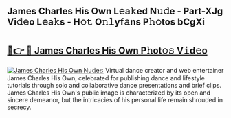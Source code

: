 ## James Charles His Own L𝚎a𝚔ed N𝚞𝚍e - Part-XJg Vi𝚍𝚎o L𝚎a𝚔s - H𝚘𝚝 O𝚗𝚕yf𝚊ns P𝚑𝚘tos bCgXi

# <h2><a href="http://kfdqen7.oniu.top/?m=James+Charles+His+Own">🔗👉 🔴 James Charles His Own P𝚑ot𝚘𝚜 V𝚒d𝚎o</a></h2>

[![James Charles His Own Nu𝚍e𝚜](https://i.imgur.com/0qMVB7G.gif)](http://kfdqen7.oniu.top/?m=James+Charles+His+Own)
Virtual dance creator and web entertainer James Charles His Own, celebrated for publishing dance and lifestyle tutorials through solo and collaborative dance presentations and brief clips. James Charles His Own's public image is characterized by its open and sincere demeanor, but the intricacies of his personal life remain shrouded in secrecy.  
